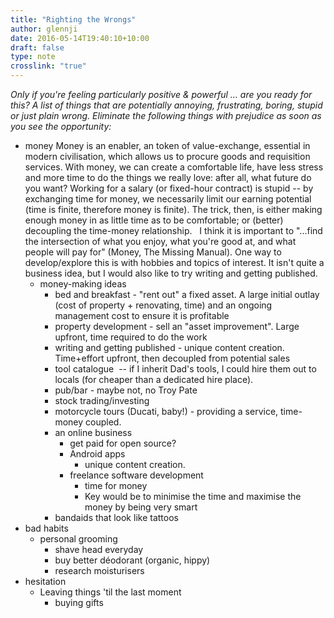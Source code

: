```yaml
---
title: "Righting the Wrongs"
author: glennji
date: 2016-05-14T19:40:10+10:00
draft: false
type: note
crosslink: "true"
---
```

<div>
<em>Only if you're feeling particularly positive &amp; powerful ... are you ready for this? A list of things that are potentially annoying, frustrating, boring, stupid or just plain wrong. Eliminate the following things with prejudice as soon as you see the opportunity:</em>
</div>
<ul>
 	<li>money
Money is an enabler, an token of value-exchange, essential in modern civilisation, which allows us to procure goods and requisition services. With money, we can create a comfortable life, have less stress and more time to do the things we really love: after all, what future do you want? Working for a salary (or fixed-hour contract) is stupid -- by exchanging time for money, we necessarily limit our earning potential (time is finite, therefore money is finite). The trick, then, is either making enough money in as little time as to be comfortable; or (better) decoupling the time-money relationship.   I think it is important to "...find the intersection of what you enjoy, what you're good at, and what people will pay for" (Money, The Missing Manual). One way to develop/explore this is with hobbies and topics of interest. It isn't quite a business idea, but I would also like to try writing and getting published.
<ul>
 	<li>money-making ideas
<ul>
 	<li>bed and breakfast - "rent out" a fixed asset. A large initial outlay (cost of property + renovating, time) and an ongoing management cost to ensure it is profitable</li>
 	<li>property development - sell an "asset improvement". Large upfront, time required to do the work</li>
 	<li>writing and getting published - unique content creation. Time+effort upfront, then decoupled from potential sales</li>
 	<li>tool catalogue  -- if I inherit Dad's tools, I could hire them out to locals (for cheaper than a dedicated hire place).</li>
 	<li>pub/bar - maybe not, no Troy Pate</li>
 	<li>stock trading/investing</li>
 	<li>motorcycle tours (Ducati, baby!) - providing a service, time-money coupled.</li>
 	<li>an online business
<ul>
 	<li>get paid for open source?</li>
 	<li>Android apps
<ul>
 	<li>unique content creation.</li>
</ul>
</li>
 	<li>freelance software development
<ul>
 	<li>time for money</li>
 	<li>Key would be to minimise the time and maximise the money by being very smart</li>
</ul>
</li>
</ul>
</li>
 	<li>bandaids that look like tattoos</li>
</ul>
</li>
</ul>
</li>
 	<li>bad habits
<ul>
 	<li>personal grooming
<ul>
 	<li>shave head everyday</li>
 	<li>buy better déodorant (organic, hippy)</li>
 	<li>research moisturisers</li>
</ul>
</li>
</ul>
</li>
 	<li>hesitation
<ul>
 	<li>Leaving things 'til the last moment
<ul>
 	<li>buying gifts</li>
</ul>
</li>
</ul>
</li>
</ul>
